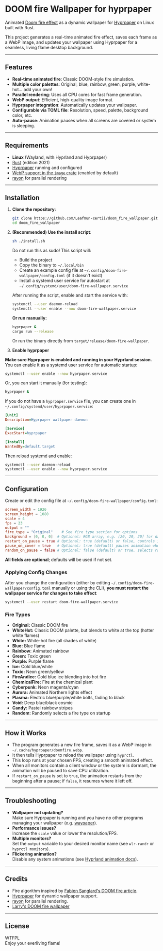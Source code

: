 # DOOM fire Wallpaper for hyprpaper

Animated [Doom fire effect](https://fabiensanglard.net/doom_fire_psx/) as a dynamic wallpaper for [Hyprpaper](https://github.com/hyprwm/hyprpaper) on Linux built with Rust.

This project generates a real-time animated fire effect, saves each frame as a WebP image, and updates your wallpaper using Hyprpaper for a seamless, living flame desktop background.

---

## Features

- **Real-time animated fire**: Classic DOOM-style fire simulation.
- **Multiple color palettes**: Original, blue, rainbow, green, purple, white-hot... add your own!
- **Parallel rendering**: Uses all CPU cores for fast frame generation.
- **WebP output**: Efficient, high-quality image format.
- **Hyprpaper integration**: Automatically updates your wallpaper.
- **Configurable via TOML file**: Resolution, speed, palette, background color, etc.
- **Auto-pause**: Animation pauses when all screens are covered or system is sleeping.

---

## Requirements

- **Linux** (Wayland, with Hyprland and Hyprpaper)
- [Rust](https://rust-lang.org/) (edition 2021)
- [Hyprpaper](https://github.com/hyprwm/hyprpaper) running and configured
- [WebP support in the `image` crate](https://crates.io/crates/image) (enabled by default)
- [rayon](https://crates.io/crates/rayon) for parallel rendering

---

## Installation

1. **Clone the repository:**

   ```sh
   git clone https://github.com/Leafmun-certii/doom_fire_wallpaper.git
   cd doom_fire_wallpaper
   ```

2. **(Recommended) Use the install script:**

   ```sh
   sh ./install.sh
   ```

   Do not run this as sudo!
   This script will:
   - Build the project
   - Copy the binary to `~/.local/bin`
   - Create an example config file at `~/.config/doom-fire-wallpaper/config.toml` (if it doesn't exist)
   - Install a systemd user service for autostart at `~/.config/systemd/user/doom-fire-wallpaper.service`

   After running the script, enable and start the service with:

   ```sh
   systemctl --user daemon-reload
   systemctl --user enable --now doom-fire-wallpaper.service
   ```
  
   **Or run manually:**

   ```sh
   hyprpaper &
   cargo run --release
   ```

   Or run the binary directly from `target/release/doom-fire-wallpaper`.

3. **Enable hyprpaper**

  **Make sure Hyprpaper is enabled and running in your Hyprland session.**  
  You can enable it as a systemd user service for automatic startup:

  ```sh
  systemctl --user enable --now hyprpaper.service
  ```

  Or, you can start it manually (for testing):

  ```sh
  hyprpaper &
  ```

  If you do not have a `hyprpaper.service` file, you can create one in `~/.config/systemd/user/hyprpaper.service`:

  ```ini
  [Unit]
  Description=Hyprpaper wallpaper daemon

  [Service]
  ExecStart=hyprpaper

  [Install]
  WantedBy=default.target
  ```

  Then reload systemd and enable:

  ```sh
  systemctl --user daemon-reload
  systemctl --user enable --now hyprpaper.service
  ```

---

## Configuration

Create or edit the config file at `~/.config/doom-fire-wallpaper/config.toml`:

```toml
screen_width = 1920
screen_height = 1080
scale = 4
fps = 23
output = ""
fire_type = "Original"    # See fire type section for options
background = [0, 0, 0]  # Optional: RGB array, e.g. [20, 20, 20] for dark gray
restart_on_pause = true # Optional: true (default) or false, controls if animation restarts after pause.
pause_on_cover = true   # Optional: true (default) pauses animation when all screens contain a window; set to false to keep animating even when covered
random_on_pause = false # Optional: false (default) or true, selects random fire type restart after pause if fire type is "Random"
```

**All fields are optional**; defaults will be used if not set.

### Applying Config Changes

After you change the configuration (either by editing `~/.config/doom-fire-wallpaper/config.toml` manually or using the CLI), **you must restart the wallpaper service for changes to take effect**:

```sh
systemctl --user restart doom-fire-wallpaper.service
```

### Fire Types

- **Original:** Classic DOOM fire
- **WhiteHot:** Classic DOOM palette, but blends to white at the top (hotter white flames)
- **White:** White-hot fire (all shades of white)
- **Blue:** Blue flame
- **Rainbow:** Animated rainbow
- **Green:** Toxic green
- **Purple:** Purple flame
- **Ice:** Cold blue/white
- **Toxic:** Neon green/yellow
- **FireAndIce:** Cold blue ice blending into hot fire
- **ChemicalFire:** Fire at the chemical plant
- **Cyberpunk:** Neon magenta/cyan
- **Aurora:** Animated Northern lights effect
- **Plasma:** Electric blue/purple/white bolts, fading to black
- **Void:** Deep blue/black cosmic
- **Candy:** Pastel rainbow stripes
- **Random:** Randomly selects a fire type on startup

---

## How it Works

- The program generates a new fire frame, saves it as a WebP image in `~/.cache/hyprpaper/doomfire.webp`.
- It then tells Hyprpaper to reload the wallpaper using `hyprctl`.
- This loop runs at your chosen FPS, creating a smooth animated effect.
- When all monitors contain a client window or the system is dormant, the animation will be paused to save CPU utilization.
- If `restart_on_pause` is set to `true`, the animation restarts from the beginning after a pause; if `false`, it resumes where it left off.

---

## Troubleshooting

- **Wallpaper not updating?**  
  Make sure Hyprpaper is running and you have no other programs managing your wallpaper (e.g. [waypaper](https://github.com/anufrievroman/waypaper)).
- **Performance issues?**  
  Increase the `scale` value or lower the resolution/FPS.
- **Multiple monitors?**  
  Set the `output` variable to your desired monitor name (see `wlr-randr` or `hyprctl monitors`).
- **Flickering animation?**  
  Disable any system animations (see [Hyprland animation docs](https://wiki.hypr.land/Configuring/Animations/)).

---

## Credits

- Fire algorithm inspired by [Fabien Sanglard's DOOM fire article](https://fabiensanglard.net/doom_fire_psx/).
- [Hyprpaper](https://github.com/hyprwm/hyprpaper) for dynamic wallpaper support.
- [rayon](https://crates.io/crates/rayon) for parallel rendering.
- [Larry's DOOM fire wallpaper](https://github.com/Leafmun-certii/arch_linux_doom_fire_wallpaper)

---

## License

WTFPL  
Enjoy your everliving flame!

